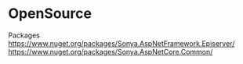 # OpenSource
Packages
https://www.nuget.org/packages/Sonya.AspNetFramework.Episerver/
https://www.nuget.org/packages/Sonya.AspNetCore.Common/
